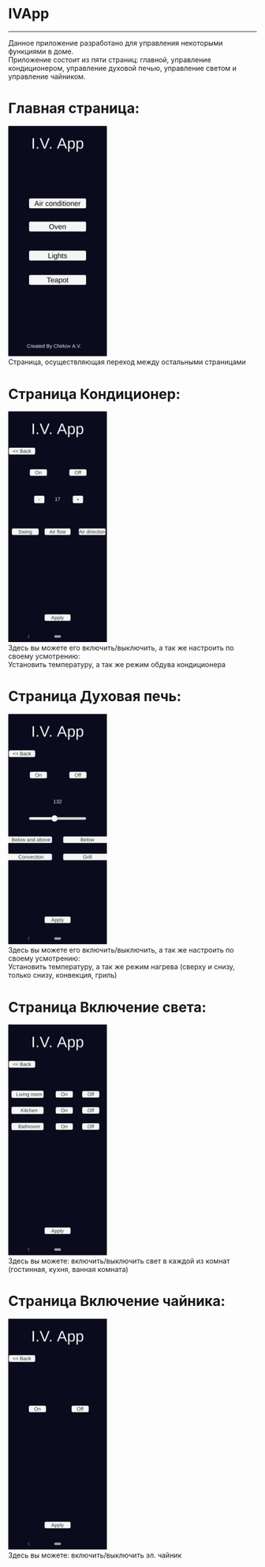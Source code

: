 # IVApp
-----
Данное приложение разработано для управления некоторыми функциями в доме.   
Приложение состоит из пяти страниц: главной, управление кондиционером, управление духовой печью, управление светом и управление чайником.
# Главная страница:  
<img src="main.png" width="200" /> </html>  
Страница, осуществляющая переход между остальными страницами
# Страница Кондиционер:  
<img src="oven.png" width="200" />  </html>  
Здесь вы можете его включить/выключить, а так же настроить по своему усмотрению:  
Установить температуру, а так же режим обдува кондиционера
# Страница Духовая печь:  
<img src="conditioner.png" width="200" />  </html>  
Здесь вы можете его включить/выключить, а так же настроить по своему усмотрению:  
Установить температуру, а так же режим нагрева (сверху и снизу, только снизу, конвекция, гриль)  
# Страница Включение света:  
<img src="room.png" width="200" />  </html>  
Здесь вы можете: включить/выключить свет в каждой из комнат (гостинная, кухня, ванная комната)  
# Страница Включение чайника:  
<img src="teapot.png" width="200" />  </html>  
Здесь вы можете: включить/выключить эл. чайник

